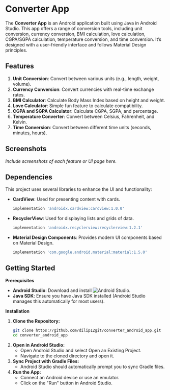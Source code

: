 # Converter App

The **Converter App** is an Android application built using Java in Android Studio. This app offers a range of conversion tools, including unit conversion, currency conversion, BMI calculation, love calculation, CGPA/SGPA calculation, temperature conversion, and time conversion. It’s designed with a user-friendly interface and follows Material Design principles.

## Features

1. **Unit Conversion**: Convert between various units (e.g., length, weight, volume).
2. **Currency Conversion**: Convert currencies with real-time exchange rates.
3. **BMI Calculator**: Calculate Body Mass Index based on height and weight.
4. **Love Calculator**: Simple fun feature to calculate compatibility.
5. **CGPA and SGPA Calculator**: Calculate CGPA, SGPA, and percentage.
6. **Temperature Converter**: Convert between Celsius, Fahrenheit, and Kelvin.
7. **Time Conversion**: Convert between different time units (seconds, minutes, hours).

## Screenshots

*Include screenshots of each feature or UI page here.*

## Dependencies

This project uses several libraries to enhance the UI and functionality:

- **CardView**: Used for presenting content with cards.
  ```gradle
  implementation 'androidx.cardview:cardview:1.0.0'
- **RecyclerView**: Used for displaying lists and grids of data.
  ```gradle
  implementation 'androidx.recyclerview:recyclerview:1.2.1'

- **Material Design Components**: Provides modern UI components based on Material Design.
  ```gradle
  implementation 'com.google.android.material:material:1.5.0'
  
## Getting Started
**Prerequisites**
- **Android Studio**: Download and install ![Android Studio](https://developer.android.com/).
- **Java SDK**: Ensure you have Java SDK installed (Android Studio manages this automatically for most users).

**Installation**
 1. **Clone the Repository:**
    ```bash
    git clone https://github.com/dilip12git/converter_android_app.git
    cd converter_android_app
 2. **Open in Android Studio:**
    - Open Android Studio and select Open an Existing Project.
    - Navigate to the cloned directory and open it.
 3. **Sync Project with Gradle Files:**
     - Android Studio should automatically prompt you to sync Gradle files.
 4. **Run the App:**
     - Connect an Android device or use an emulator.
     - Click on the "Run" button in Android Studio.
